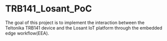 # TRB141_Losant_PoC

The goal of this project is to implement the interaction between the Teltonika TRB141 device and the Losant IoT platform through the embedded edge workflow(EEA).
